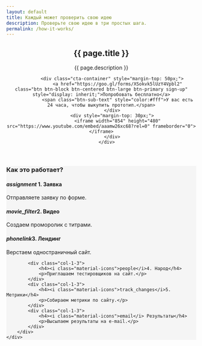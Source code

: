 ```yaml
---
layout: default
title: Каждый может проверить свою идею
description: Проверьте свою идею в три простых шага.
permalink: /how-it-works/
---
```

<header class="fancy-hero new-content">
 		<div class="container">
 			<h2>{{ page.title }}</h2>
			<p class="sub-text landing-page">{{ page.description }}</p>

			<div class="cta-container" style="margin-top: 50px;">
				<a href="https://goo.gl/forms/XSokvk5lUzY4Vpbl2" class="btn btn-block btn-centered btn-large btn-primary sign-up" style="display: inherit;">Попробовать бесплатно</a>
				<span class="btn-sub-text" style="color:#fff">У вас есть 24 часа, чтобы выкупить прототип.</span>
			</div>
			<div style="margin-top: 30px;">
				<iframe width="854" height="480" src="https://www.youtube.com/embed/aaamw26xc68?rel=0" frameborder="0"></iframe>
			</div>
		</div>
</header>

<section style="background: #f5f5f5">
	<div class="container">
		<h3>Как это работает?</h3>
		<div class="other-features">
			<div class="col-1-3">
				<h4><i class="material-icons">assignment</i> 1. Заявка</h4>
				<p>Отправляете заявку по форме.</p>
			</div>
			<div class="col-1-3">
				<h4><i class="material-icons">movie_filter</i>2. Видео</h4>
				<p>Создаем проморолик с титрами.</p>
			</div>
			<div class="col-1-3">
				<h4><i class="material-icons">phonelink</i>3. Лендинг</h4>
				<p>Верстаем одностраничный сайт.</p>
			</div>

			<div class="col-1-3">
				<h4><i class="material-icons">people</i>4. Народ</h4>
				<p>Приглашаем тестировщиков на сайт.</p>
			</div>
			<div class="col-1-3">
				<h4><i class="material-icons">track_changes</i>5. Метрики</h4>
				<p>Собираем метрики по сайту.</p>
			</div>
			<div class="col-1-3">
				<h4><i class="material-icons">email</i> Результаты</h4>
				<p>Высылаем результаты на e-mail.</p>
			</div>
		</div>
	</div>
</section>


